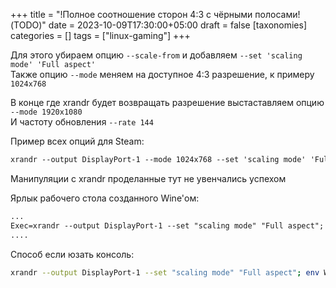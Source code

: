 +++
title = "!Полное соотношение сторон 4:3 с чёрными полосами! (TODO)"
date = 2023-10-09T17:30:00+05:00
draft = false
[taxonomies]
categories = []
tags = ["linux-gaming"]
+++

Для этого убираем опцию ``--scale-from`` и добавляем ``--set 'scaling mode' 'Full aspect'``\
Также опцию ``--mode`` меняем на доступное 4:3 разрешение, к примеру ``1024x768``

В конце где xrandr будет возвращать разрешение выстаставляем опцию ``--mode 1920x1080``\
И частоту обновления ``--rate 144``

Пример всех опций для Steam:

```txt
xrandr --output DisplayPort-1 --mode 1024x768 --set 'scaling mode' 'Full aspect' --filter nearest --rate 144 --pos 0x0 --set TearFree off; DXVK_HUD=devinfo gamemoderun mangohud obs-gamecapture %command% -language russian -maxdownloadfilesizemb 999 -novid -nojoy -vulkan -tickrate 72 +clientport 27027 ;xrandr --output DisplayPort-1 --mode 1920x1080 --transform none --dpi 96 --rate 144
```

Манипуляции с xrandr проделанные тут не увенчались успехом

Ярлык рабочего стола созданного Wine'ом:

```txt
...
Exec=xrandr --output DisplayPort-1 --set "scaling mode" "Full aspect"; env obs-gamecapture WINEPREFIX="/home/anix/.local/share/wineprefixes/TH6" mangohud wine C:\\\\users\\\\Public\\\\Desktop\\\\TH06\\ \\~\\ Воплощение\\ Алой\\ Дьяволицы.lnk
....
```

Способ если юзать консоль:

```sh
xrandr --output DisplayPort-1 --set "scaling mode" "Full aspect"; env WINEPREFIX="$HOME/.local/share/wineprefixes/TH8" wine th08\ \(ru\).lnk
```
